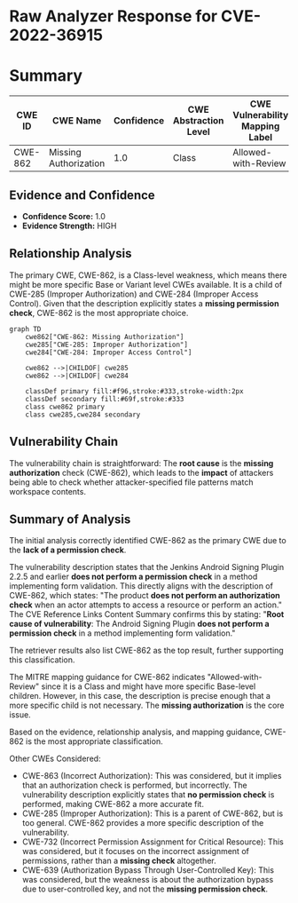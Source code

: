 # Raw Analyzer Response for CVE-2022-36915

# Summary
| CWE ID | CWE Name | Confidence | CWE Abstraction Level | CWE Vulnerability Mapping Label | CWE-Vulnerability Mapping Notes |
|---|---|---|---|---|---|
| CWE-862 | Missing Authorization | 1.0 | Class | Allowed-with-Review | Primary CWE |

## Evidence and Confidence

*   **Confidence Score:** 1.0
*   **Evidence Strength:** HIGH

## Relationship Analysis
The primary CWE, CWE-862, is a Class-level weakness, which means there might be more specific Base or Variant level CWEs available. It is a child of CWE-285 (Improper Authorization) and CWE-284 (Improper Access Control). Given that the description explicitly states a **missing permission check**, CWE-862 is the most appropriate choice.

```mermaid
graph TD
    cwe862["CWE-862: Missing Authorization"]
    cwe285["CWE-285: Improper Authorization"]
    cwe284["CWE-284: Improper Access Control"]
    
    cwe862 -->|CHILDOF| cwe285
    cwe862 -->|CHILDOF| cwe284

    classDef primary fill:#f96,stroke:#333,stroke-width:2px
    classDef secondary fill:#69f,stroke:#333
    class cwe862 primary
    class cwe285,cwe284 secondary
```

## Vulnerability Chain
The vulnerability chain is straightforward: The **root cause** is the **missing authorization** check (CWE-862), which leads to the **impact** of attackers being able to check whether attacker-specified file patterns match workspace contents.

## Summary of Analysis
The initial analysis correctly identified CWE-862 as the primary CWE due to the **lack of a permission check**.

The vulnerability description states that the Jenkins Android Signing Plugin 2.2.5 and earlier **does not perform a permission check** in a method implementing form validation. This directly aligns with the description of CWE-862, which states: "The product **does not perform an authorization check** when an actor attempts to access a resource or perform an action." The CVE Reference Links Content Summary confirms this by stating: "**Root cause of vulnerability**: The Android Signing Plugin **does not perform a permission check** in a method implementing form validation."

The retriever results also list CWE-862 as the top result, further supporting this classification.

The MITRE mapping guidance for CWE-862 indicates "Allowed-with-Review" since it is a Class and might have more specific Base-level children. However, in this case, the description is precise enough that a more specific child is not necessary. The **missing authorization** is the core issue.

Based on the evidence, relationship analysis, and mapping guidance, CWE-862 is the most appropriate classification.

Other CWEs Considered:

*   CWE-863 (Incorrect Authorization): This was considered, but it implies that an authorization check is performed, but incorrectly. The vulnerability description explicitly states that **no permission check** is performed, making CWE-862 a more accurate fit.
*   CWE-285 (Improper Authorization): This is a parent of CWE-862, but is too general. CWE-862 provides a more specific description of the vulnerability.
*   CWE-732 (Incorrect Permission Assignment for Critical Resource): This was considered, but it focuses on the incorrect assignment of permissions, rather than a **missing check** altogether.
*   CWE-639 (Authorization Bypass Through User-Controlled Key): This was considered, but the weakness is about the authorization bypass due to user-controlled key, and not the **missing permission check**.
